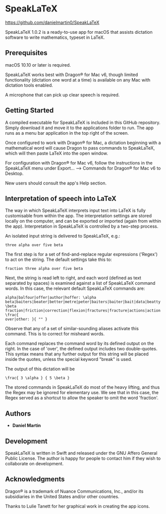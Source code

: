 # SpeakLaTeX
https://github.com/danielmartin0/SpeakLaTeX


SpeakLaTeX 1.0.2 is a ready-to-use app for macOS that assists dictation software to write mathematics, typeset in LaTeX.

## Prerequisites

macOS 10.10 or later is required.

SpeakLaTeX works best with Dragon® for Mac v6, though limited functionality (dictation one word at a time) is available on any Mac with dictation tools enabled.

A microphone that can pick up clear speech is required.

## Getting Started

A compiled executable for SpeakLaTeX is included in this GitHub repository. Simply download it and move it to the applications folder to run. The app runs as a menu bar application in the top right of the screen.

Once configured to work with Dragon® for Mac, a dictation beginning with a mathematical word will cause Dragon to pass commands to SpeakLaTeX, which will then paste LaTeX into the open window.

For configuration with Dragon® for Mac v6, follow the instructions in the SpeakLaTeX menu under Export… ⟶ Commands for Dragon® for Mac v6 to Desktop.

New users should consult the app's Help section.

## Interpretation of speech into LaTeX

The way in which SpeakLaTeX interprets input text into LaTeX is fully customisable from within the app. The interpretation settings are stored locally on the computer, and can be exported or imported (again from within the app). Interpretation in SpeakLaTeX is controlled by a two-step process.

An isolated input string is delivered to SpeakLaTeX, e.g.:
```
three alpha over five beta
```
The first step is for a set of find-and-replace regular expressions ('Regex') to act on the string. The default settings take this to:
```
fraction three alpha over five beta
```
Next, the string is read left to right, and each word (defined as text separated by spaces) is examined against a list of SpeakLaTeX command words. In this case, the relevant default SpeakLaTeX commands are:
```
alpha|balfour|offer|author|hoffer: \alpha
beta|baiters|beater|better|metre|peter|baiters|baiter|bait|data|beatty|leader: \beta
fraction|friction|correction|flexion|fractures|fracture|actions|action|fractured|sections|section|traction|functions|function|fractional|fractions: \frac{
over|other: }{ "" }
```
Observe that any of a set of similar-sounding aliases activate this command. This is to correct for misheard words.

Each command replaces the command word by its defined output on the right. In the case of 'over', the defined output includes two double-quotes. This syntax means that any further output for this string will be placed inside the quotes, unless the special keyword "break" is used.

The output of this dictation will be
```
\frac{ 3 \alpha } { 5 \beta }
```

The stored commands in SpeakLaTeX do most of the heavy lifting, and thus the Regex may be ignored for elementary use. We see that in this case, the Regex served as a shortcut to allow the speaker to omit the word 'fraction'.

## Authors

* **Daniel Martin**

## Development

SpeakLaTeX is written in Swift and released under the GNU Affero General Public License. The author is happy for people to contact him if they wish to collaborate on development.

## Acknowledgments

Dragon® is a trademark of Nuance Communications, Inc., and/or its subsidiaries in the United States and/or other countries.

Thanks to Lulie Tanett for her graphical work in creating the app icons.
